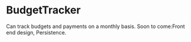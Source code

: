 # BudgetTracker
Can track budgets and payments on a monthly basis.
Soon to come:Front end design, Persistence.
